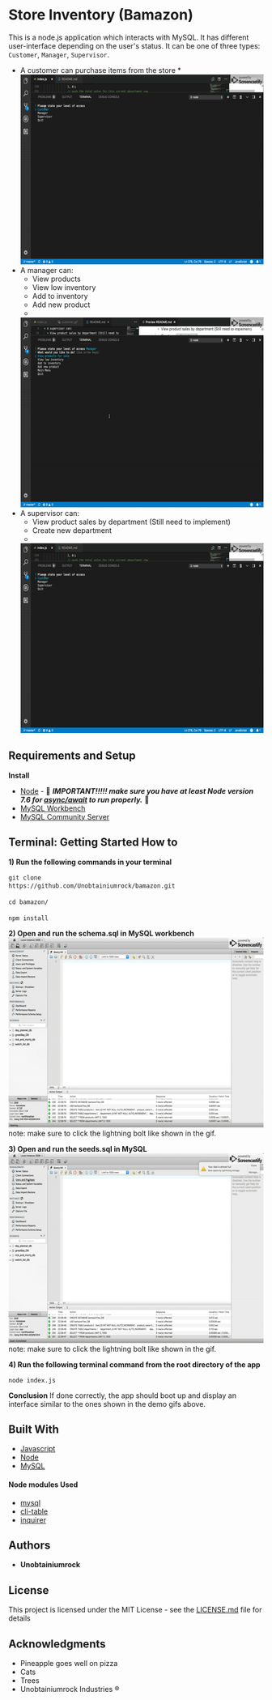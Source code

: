 # Store Inventory (Bamazon)
This is a node.js application which interacts with MySQL. It has different user-interface depending on the user's status. It can be one of three types: `Customer`, `Manager`, `Supervisor`.
* A customer can purchase items from the store
  * 
  <img src="customer.gif" height="375" width="600"/>
* A manager can: 
  * View products
  * View low inventory
  * Add to inventory
  * Add new product 
  * 
  <img src="manager.gif" height="375" width="600"/>
* A supervisor can:
  * View product sales by department (Still need to implement)
  * Create new department
  * 
  <img src="customer.gif" height="375" width="600"/>


## Requirements and Setup

**Install**
* [Node](https://nodejs.org/en/download/) - &#x1F534; **_IMPORTANT!!!!! make sure you have at least Node version 7.6 for [async/await](https://developer.mozilla.org/en-US/docs/Web/JavaScript/Reference/Statements/async_function) to run properly._** &#x1F534;
* [MySQL Workbench](https://dev.mysql.com/downloads/workbench/)
* [MySQL Community Server](https://dev.mysql.com/downloads/mysql/)



## Terminal: Getting Started How to
**1) Run the following commands in your terminal**

```
git clone
https://github.com/Unobtainiumrock/bamazon.git

cd bamazon/

npm install
```
**2) Open and run the schema.sql in MySQL workbench**
<img src="schema.gif" height="375" width="600"/>
note: make sure to click the lightning bolt like shown in the gif.

**3) Open and run the seeds.sql in MySQL**
<img src="seeds.gif" height="375" width="600"/>
note: make sure to click the lightning bolt like shown in the gif.

**4) Run the following terminal command from the root directory of the app**
```
node index.js
```
**Conclusion**
If done correctly, the app should boot up and display an interface similar to the ones shown in the demo gifs above.

## Built With

* [Javascript](https://eloquentjavascript.net/)
* [Node](https://nodejs.org/en/)
* [MySQL](https://www.mysql.com/)

#### Node modules Used
* [mysql](https://github.com/mysqljs/mysql)
* [cli-table](https://github.com/Automattic/cli-table)
* [inquirer](https://github.com/SBoudrias/Inquirer.js)


## Authors

* **Unobtainiumrock**

## License

This project is licensed under the MIT License - see the [LICENSE.md](LICENSE.md) file for details

## Acknowledgments

* Pineapple goes well on pizza
* Cats
* Trees
* Unobtainiumrock Industries ®

